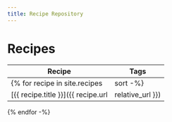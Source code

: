 ```yaml
---
title: Recipe Repository
---
```


# Recipes

| Recipe | Tags   |
|---|---|
{% for recipe in site.recipes | sort -%}
| [{{ recipe.title }}]({{ recipe.url | relative_url }}) | {{recipe.tags}} |
{% endfor -%}